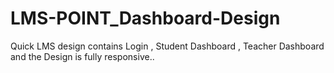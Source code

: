 # LMS-POINT_Dashboard-Design
Quick LMS design contains Login , Student Dashboard , Teacher Dashboard and the Design is fully responsive..
